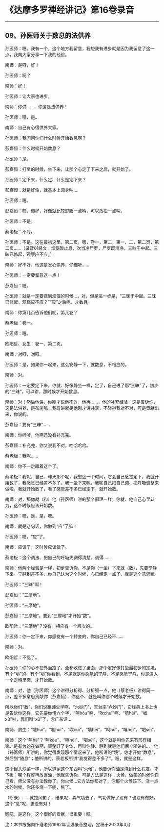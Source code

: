 # 《达摩多罗禅经讲记》第16卷录音

------

## 09、孙医师关于数息的法供养

孙医师：嗯。我有一个，这个地方我留意，我想我有进步就是因为我留意了这一点，我向大家分享一下我的经验。

南师：是呀，好！

孙医师：啊？

南师：好！

孙医师：让大家也进步。

南师：你供……，你这是法供养！

孙医师：嗯，是。

南师：自己有心得供养大家。

孙医师：我问问你们什么时候开始数息啊？

彭嘉恒：什么时候开始数息？

孙医师：是。

彭嘉恒：打坐的时候，坐下来，让那个心定了下来之后，就开始了。

孙医师：定下来，什么定、什么是定下来？

彭嘉恒：就是好像，就基本上调身呐…

孙医师：嗯。

彭嘉恒：嗯，调好，好像就比较舒服一点呐，可以放松一点呐。

孙医师：不是。

蔡老板：不对。

孙医师：不是。这在最初这里，第二页，嗯，卷一，第二，第一、二，第二页，第二页……（录音01经文：烦恼暂止息，次当净尸罗，尸罗既清净，三昧于中起。三昧已修起，观察应不应。）

南师：好不好，他这是发心供养，仔细听……

孙医师：一定要留意这一点！

彭嘉恒：嗯。

孙医师：就是一定要做到烦恼的时候…，对，但是进一步是，“三昧于中起。三昧已修起，观察应不应？”“应”之后呢，才数息。

南师：你第几页告诉他们呢，第几卷？

蔡老板：卷一。

孙医师：嗯。

欧阳哲、女生：卷一、第二页。

南师：对呀，对呀。

孙医师：是，如果你一起来，这么安静一下，就数息，不相应的。

南师：对。

孙医师：一定要定下来，你就、好像静坐一样，定了，自己进了那“三昧”了，初步的“三昧”，可以讲，那时候才开始数息。

南师：对！然后他讲，你刚才说他不对，他再……，他的补充经验，这是告诉你，这是法供养，是布施嘛，我有讲就是他刚才讲共享，不晓得我对不对，可是贡献出来，你说的。

彭嘉恒：要有“三昧”……

南师：你听听，他啊还没有补充完。

彭嘉恒：补充完，你又说我不对，哈哈哈哈。

蔡老板：我呢……

南师：你不一定跟着这个了。

蔡老板：我呢，自己、昨天那个呢，我想坐一个时间，它会自己感觉定下，我就开始数了，我感觉已经差不多了。我一坐下来呢，我呢自己把自己调、把呼吸调整来做啦，我就开始数了，看了感觉差不多已经定下，就开始数。

南师：对，那你就（和）他（孙医师）讲的那个原理一样，你就、他自己心里认为，这个时候应该开始数。

孙医师：嗯，是，是，嗯。

南师：就是这句话，你做到“应”了嘛！

孙医师：嗯，“应”了。

南师：应该了，这时候应该做了。

蔡老板：这个调法、把自己的呼吸先调得清楚、调得……

南师：他两个经验是一样，初步告诉你，不是你（一坐）下来就（数），先要宁静下来。宁静到差不多，你自己认为这个时候，心已经定一点了，就是这个意思嘛。

孙医师：“三昧”啊！

彭嘉恒：“三摩地”。

孙医师：“三摩地”。

彭嘉恒：“三摩地”，要到“三摩地”才开始“数”。

欧阳哲：“三摩地”？没有。相应有一个层次的。

孙医师：你一定下来，你感觉有一个转变的，你自己已经不……

南师：对。

欧阳哲：不乱了。

孙医师：你的心不在外面跑了，全都收进了里面，那个定好像打坐最初步的定境，有个“境”的，有个“境”你看到，不是就是你感觉的宁静、不是感觉宁静，你是进入一个定境里面，才开始数。

南师：对，他（孙医师）这个讲得分析得、分析强一点，他（蔡老板）讲得简一点，差不多意思贡献你（彭嘉恒），你这个、就是叫你哪个时候才开始数。

所以你们“数”，你们说跟师父学啊，“六妙门”，天台宗“六妙门”，它经典上书上也是告诉你这样，它先要你懂六个字，“呵hōu”啊、“吹chuī”啊、“嘻hēi”、“嘘xū”啦，我们叫“xū”了，念广东话…

南师、男生：“嘘huī”，“嘘huī”，“吹cuī”，“嘻hēi”，“呵hō”，“嘻hēi”，“呬sēi”。

南师：这个“呵hā”？“呵kōu”、“嘻hēi”、“呬sēi”，这个就是叫你先来有形有相嘛，是有为的在做啊，调整好了身体，再叫你静、静到就是他们俩个所讲的…。他（孙医师）所讲的，你觉得发现那个情况来了，他所讲的“境”，你才开始“数息”，然后到“随息”；他所讲的，蔡老板所讲“我觉得差不多了”。嗯，就是这样。

这个里头炒菜一样，所以道家这个东西叫“火候”，他告诉你油是烧到什么程度，才下鱼；哪个程度再放酱油，他就告诉你，可是方法是这样；火候，做菜的时候你自己看，师父没有办法教你了。你火候…它方法你都对了，你那个火候该下、浇一点水的时候，你还多烧一下呢，焦了。

（断录）……就拉风箱了，结果呢，弄气功去了，气功做好了没有？也没有做好，这个“息”呢，更没有对！

嗯嗯，是这样，这个很好的贡献，很重要！嗯。

注：本书根据南怀瑾老师1992年香港录音整理，定稿于2023年3月

